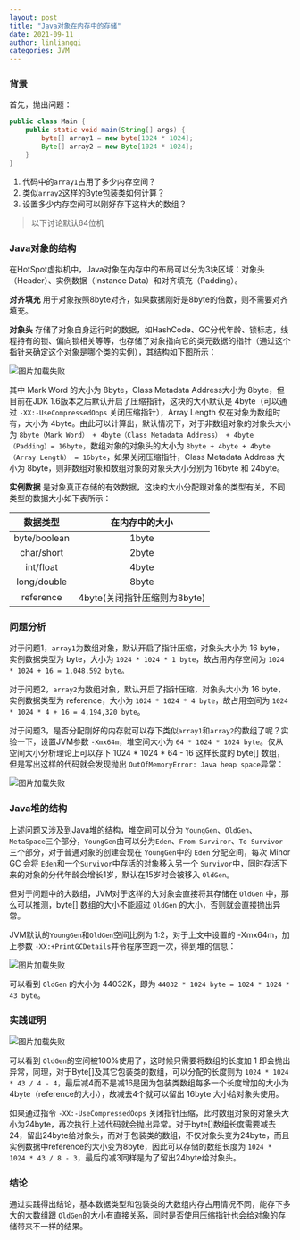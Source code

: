 ```yaml
---
layout: post
title: "Java对象在内存中的存储"
date: 2021-09-11
author: linliangqi
categories: JVM
---
```


### 背景
首先，抛出问题：

``` java
public class Main {
    public static void main(String[] args) {
        byte[] array1 = new byte[1024 * 1024];
        Byte[] array2 = new Byte[1024 * 1024];
    }
}
```

1. 代码中的`array1`占用了多少内存空间？
2. 类似`array2`这样的Byte包装类如何计算？
3. 设置多少内存空间可以刚好存下这样大的数组？

> 以下讨论默认64位机

### Java对象的结构
在HotSpot虚拟机中，Java对象在内存中的布局可以分为3块区域：对象头（Header）、实例数据（Instance Data）和对齐填充（Padding）。

**对齐填充** 用于对象按照8byte对齐，如果数据刚好是8byte的倍数，则不需要对齐填充。

**对象头** 存储了对象自身运行时的数据，如HashCode、GC分代年龄、锁标志，线程持有的锁、偏向锁相关等等，也存储了对象指向它的类元数据的指针（通过这个指针来确定这个对象是哪个类的实例），其结构如下图所示：

![图片加载失败](https://maxwell-blog.cn/image/JavaHeader.png)

其中 Mark Word 的大小为 8byte，Class Metadata Address大小为 8byte，但目前在JDK 1.6版本之后默认开启了压缩指针，这块的大小默认是 4byte（可以通过 `-XX:-UseCompressedOops` 关闭压缩指针），Array Length 仅在对象为数组时有，大小为 4byte。由此可以计算出，默认情况下，对于非数组对象的对象头大小为 `8byte（Mark Word） + 4byte（Class Metadata Address） + 4byte（Padding）= 16byte`，数组对象的对象头的大小为 `8byte + 4byte + 4byte（Array Length） = 16byte`，如果关闭压缩指针，Class Metadata Address 大小为 8byte，则非数组对象和数组对象的对象头大小分别为 16byte 和 24byte。

**实例数据** 是对象真正存储的有效数据，这块的大小分配跟对象的类型有关，不同类型的数据大小如下表所示：

数据类型|在内存中的大小
:-:|:-:
byte/boolean|1byte
char/short|2byte
int/float|4byte
long/double|8byte
reference|4byte(关闭指针压缩则为8byte)

### 问题分析
对于问题1，`array1`为数组对象，默认开启了指针压缩，对象头大小为 16 byte，实例数据类型为 byte，大小为 `1024 * 1024 * 1 byte`，故占用内存空间为 `1024 * 1024 + 16 = 1,048,592 byte`。

对于问题2，`array2`为数组对象，默认开启了指针压缩，对象头大小为 16 byte，实例数据类型为 reference，大小为 `1024 * 1024 * 4 byte`，故占用空间为 `1024 * 1024 * 4 + 16 = 4,194,320 byte`。

对于问题3，是否分配刚好的内存就可以存下类似`array1`和`array2`的数组了呢？实验一下，设置JVM参数 `-Xmx64m`，堆空间大小为 `64 * 1024 * 1024 byte`。仅从空间大小分析理论上可以存下 1024 * 1024 * 64 - 16 这样长度的 byte[] 数组，但是写出这样的代码就会发现抛出 `OutOfMemoryError: Java heap space`异常：

![图片加载失败](https://maxwell-blog.cn/image/outofmemory.png)

### Java堆的结构

上述问题又涉及到Java堆的结构，堆空间可以分为 `YoungGen`、`OldGen`、`MetaSpace`三个部分，`YoungGen`由可以分为`Eden`、`From Surviror`、`To Survivor`三个部分，对于普通对象的创建会现在 `YoungGen`中的 `Eden` 分配空间，每次 Minor GC 会将 `Eden`和一个`Survivor`中存活的对象移入另一个 `Survivor`中，同时存活下来的对象的分代年龄会增长1岁，默认在15岁时会被移入 `OldGen`。

但对于问题中的大数组，JVM对于这样的大对象会直接将其存储在 `OldGen` 中，那么可以推测，byte[] 数组的大小不能超过 `OldGen` 的大小，否则就会直接抛出异常。

JVM默认的`YoungGen`和`OldGen`空间比例为 1:2，对于上文中设置的 -Xmx64m，加上参数 `-XX:+PrintGCDetails`并令程序空跑一次，得到堆的信息：

![图片加载失败](https://maxwell-blog.cn/image/oldgen.png)

可以看到 `OldGen` 的大小为 44032K，即为 `44032 * 1024 byte = 1024 * 1024 * 43 byte`。

### 实践证明

![图片加载失败](https://maxwell-blog.cn/image/bytearray1.png)

可以看到 `OldGen`的空间被100%使用了，这时候只需要将数组的长度加 1 即会抛出异常，同理，对于Byte[]及其它包装类的数组，可以分配的长度则为 `1024 * 1024 * 43 / 4 - 4`，最后减4而不是减16是因为包装类数组每多一个长度增加的大小为 4byte（reference的大小），故减去4个就可以留出 16byte 大小给对象头使用。

如果通过指令 `-XX:-UseCompressedOops` 关闭指针压缩，此时数组对象的对象头大小为24byte，再次执行上述代码就会抛出异常。对于byte[]数组长度需要减去24，留出24byte给对象头，而对于包装类的数组，不仅对象头变为24byte，而且实例数据中reference的大小变为8byte，因此可以存储的数组长度为 `1024 * 1024 * 43 / 8 - 3`，最后的减3同样是为了留出24byte给对象头。

### 结论

通过实践得出结论，基本数据类型和包装类的大数组内存占用情况不同，能存下多大的大数组跟 `OldGen`的大小有直接关系，同时是否使用压缩指针也会给对象的存储带来不一样的结果。

